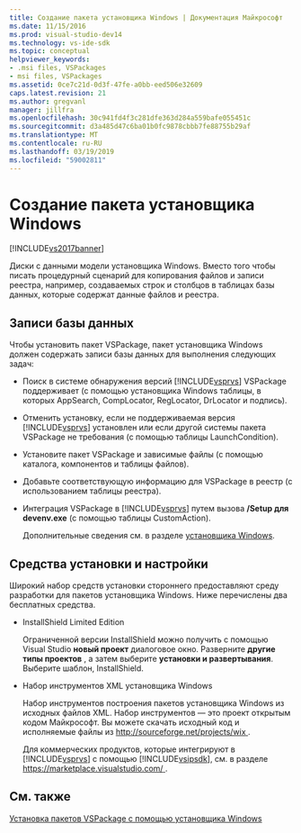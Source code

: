 ```yaml
---
title: Создание пакета установщика Windows | Документация Майкрософт
ms.date: 11/15/2016
ms.prod: visual-studio-dev14
ms.technology: vs-ide-sdk
ms.topic: conceptual
helpviewer_keywords:
- .msi files, VSPackages
- msi files, VSPackages
ms.assetid: 0ce7c21d-0d3f-47fe-a0bb-eed506e32609
caps.latest.revision: 21
ms.author: gregvanl
manager: jillfra
ms.openlocfilehash: 30c941fd4f3c281dfe363d284a559bafe055451c
ms.sourcegitcommit: d3a485d47c6ba01b0fc9878cbbb7fe88755b29af
ms.translationtype: MT
ms.contentlocale: ru-RU
ms.lasthandoff: 03/19/2019
ms.locfileid: "59002811"
---
```

# <a name="authoring-a-windows-installer-package"></a>Создание пакета установщика Windows
[!INCLUDE[vs2017banner](../../includes/vs2017banner.md)]

Диски с данными модели установщика Windows. Вместо того чтобы писать процедурный сценарий для копирования файлов и записи реестра, например, создаваемых строк и столбцов в таблицах базы данных, которые содержат данные файлов и реестра.  
  
## <a name="database-entries"></a>Записи базы данных  
 Чтобы установить пакет VSPackage, пакет установщика Windows должен содержать записи базы данных для выполнения следующих задач:  
  
- Поиск в системе обнаружения версий [!INCLUDE[vsprvs](../../includes/vsprvs-md.md)] VSPackage поддерживает (с помощью установщика Windows таблицы, в которых AppSearch, CompLocator, RegLocator, DrLocator и подпись).  
  
- Отменить установку, если не поддерживаемая версия [!INCLUDE[vsprvs](../../includes/vsprvs-md.md)] установлен или если другой системы пакета VSPackage не требования (с помощью таблицы LaunchCondition).  
  
- Установите пакет VSPackage и зависимые файлы (с помощью каталога, компонентов и таблицы файлов).  
  
- Добавьте соответствующую информацию для VSPackage в реестр (с использованием таблицы реестра).  
  
- Интеграция VSPackage в [!INCLUDE[vsprvs](../../includes/vsprvs-md.md)] путем вызова **/Setup для devenv.exe** (с помощью таблицы CustomAction).  
  
  Дополнительные сведения см. в разделе [установщика Windows](http://msdn.microsoft.com/library/cc185688\(VS.85\).aspx).  
  
## <a name="setup-tools"></a>Средства установки и настройки  
 Широкий набор средств установки стороннего предоставляют среду разработки для пакетов установщика Windows. Ниже перечислены два бесплатных средства.  
  
- InstallShield Limited Edition  
  
   Ограниченной версии InstallShield можно получить с помощью Visual Studio **новый проект** диалоговое окно. Разверните **другие типы проектов** , а затем выберите **установки и развертывания**. Выберите шаблон, InstallShield.  
  
- Набор инструментов XML установщика Windows  
  
   Набор инструментов построения пакетов установщика Windows из исходных файлов XML. Набор инструментов — это проект открытым кодом Майкрософт. Вы можете скачать исходный код и исполняемые файлы из [ http://sourceforge.net/projects/wix ](http://sourceforge.net/projects/wix).  
  
  Для коммерческих продуктов, которые интегрируют в [!INCLUDE[vsprvs](../../includes/vsprvs-md.md)] с помощью [!INCLUDE[vsipsdk](../../includes/vsipsdk-md.md)], см. в разделе [ https://marketplace.visualstudio.com/ ](https://marketplace.visualstudio.com/).  
  
## <a name="see-also"></a>См. также  
 [Установка пакетов VSPackage с помощью установщика Windows](../../extensibility/internals/installing-vspackages-with-windows-installer.md)
